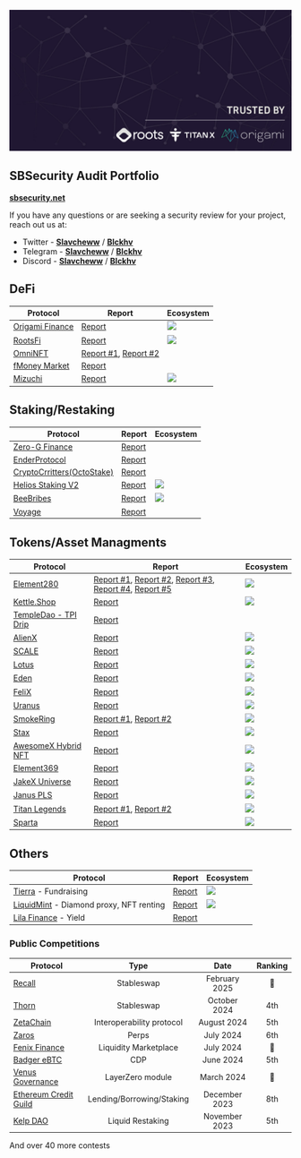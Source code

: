 <p align="center">
    <a href="https://sbsecurity.net" target="_blank">
        <img src="img/Banner.jpg" alt="SBSecurity Banner">
    </a>
</p>

## SBSecurity Audit Portfolio

[**sbsecurity.net**](https://sbsecurity.net/)

If you have any questions or are seeking a security review for your project, reach out us at:

- Twitter - [**Slavcheww**](https://twitter.com/Slavcheww) / [**Blckhv**](https://twitter.com/blckhv)
- Telegram - [**Slavcheww**](https://t.me/Slavcheww) / [**Blckhv**](https://t.me/Blckhv)
- Discord - [**Slavcheww**](https://discordapp.com/users/263383171058499585) / [**Blckhv**](https://discordapp.com/users/215564246786768896)

## DeFi

| **Protocol** | Report | Ecosystem |
|-----------------|----------------|------------------|
|[Origami Finance](https://origami.finance/) | [Report](/reports/private/Origami-Security-Review.pdf) | <img height="20" src="https://img.shields.io/badge/Berachain-e76812?style=flat" /> |
|[RootsFi](https://rootsfi.com/) | [Report](/reports/private/RootsFi-Security-Review.pdf) | <img height="20" src="https://img.shields.io/badge/Berachain-e76812?style=flat" /> |
| [OmniNFT](https://www.omnicat.xyz/) | [Report #1](/reports/private/OmniNFT-Security-Review.pdf), [Report #2](/reports/private/OmniNFT-Second-Security-Review.pdf)  |  |
|[fMoney Market](https://www.fmoney.market/lending) | [Report](/reports/private/fMoney-Security-Review.pdf) | |
|[Mizuchi]()  | [Report](/reports/private/Mizuchi-Security-Review.pdf) | <img height="20" src="https://img.shields.io/badge/TitanX-1fb356?style=flat" /> |

## Staking/Restaking

| **Protocol** | Report | Ecosystem |
|-----------------|----------------|------------------|
| [Zero-G Finance](https://zerog.finance/) | [Report](/reports/private/Zero-G-Finance-Security-Review.pdf) |  |
| [EnderProtocol](https://www.enderprotocol.io/) | [Report](/reports/private/Ender-Protocol-Security-Review.pdf) |  |
| [CryptoCrritters(OctoStake)](https://cryptocritters.meme/) | [Report](/reports/private/CryptoCritters-(OctoStake)-Security-Review.pdf) |  |
| [Helios Staking V2](https://app.helios.win/) | [Report](/reports/private/HeliosStakingV2-Security-Review.pdf) | <img height="20" src="https://img.shields.io/badge/TitanX-1fb356?style=flat" /> |
| [BeeBribes](https://www.lavenderfive.com/blog/permissionless-market-for-berachain-liquidity-incentives) | [Report](/reports/private/BeeBribes-Security-Review.pdf) | <img height="20" src="https://img.shields.io/badge/Berachain-e76812?style=flat" />  |
| [Voyage](https://voyage.gitbook.io/voyage) | [Report](/reports/private/Voyage-Security-Review.pdf) |  |

## Tokens/Asset Managments

| **Protocol** | Report | Ecosystem |
|-----------------|----------------|------------------|
| [Element280](https://docs.helios-hlx.win/element280) | [Report #1](/reports/private/Element280-Security-Review.pdf), [Report #2](/reports/private/Omnichain-Security-Review.pdf), [Report #3](/reports/private/H420-Security-Review.pdf), [Report #4](/reports/private/E280-NFT-Security-Review.pdf), [Report #5](/reports/private/E280-BNB-Security-Review.pdf)  | <img height="20" src="https://img.shields.io/badge/TitanX-1fb356?style=flat" /> |
| [Kettle.Shop](https://kettle.shop/) | [Report](/reports/private/Kettle-Mystery-Box-Security-Review.pdf) | <img height="20" src="https://img.shields.io/badge/Berachain-e76812?style=flat" /> |
| [TempleDao - TPI Drip](https://templedao.link/) | [Report](/reports/private/TempleDao-TPI-Security-Review.pdf) |  |
| [AlienX](https://xlr8r-build.gitbook.io/alienx) | [Report](/reports/private/AlienX-Security-Review.pdf) | <img height="20" src="https://img.shields.io/badge/TitanX-1fb356?style=flat" />  |
| [SCALE](https://zibars-organization.gitbook.io/scale) | [Report](/reports/private/SCALE-Security-Review.pdf) | <img height="20" src="https://img.shields.io/badge/TitanX-1fb356?style=flat" />  |
| [Lotus](https://docs.lotus.win/) | [Report](/reports/private/Lotus-Security-Review.pdf) | <img height="20" src="https://img.shields.io/badge/TitanX-1fb356?style=flat" />  |
| [Eden](https://eden-2.gitbook.io/eden) | [Report](/reports/private/Eden-Security-Review.pdf) | <img height="20" src="https://img.shields.io/badge/TitanX-1fb356?style=flat" />  |
| [FeliX](https://felix-protocol.gitbook.io/) |  [Report](/reports/private/FeliX-Security-Review.pdf) | <img height="20" src="https://img.shields.io/badge/TitanX-1fb356?style=flat" />  |
| [Uranus](https://uranus28.win/) | [Report](/reports/private/Uranus-Security-Review.pdf) | <img height="20" src="https://img.shields.io/badge/TitanX-1fb356?style=flat" />  |
| [SmokeRing](https://uranus28.win/) | [Report #1](/reports/private/Smoke-Ring-Security-Review.pdf), [Report #2](/reports/private/Smoke-Ring-OFT-Security-Review.pdf) | <img height="20" src="https://img.shields.io/badge/TitanX-1fb356?style=flat" /> |
| [Stax](https://element280.win/) | [Report](/reports/private/Stax-Security-Review.pdf) | <img height="20" src="https://img.shields.io/badge/TitanX-1fb356?style=flat" /> |
| [AwesomeX Hybrid NFT](https://docs.awesomex.win/awesomex-hybrid-nfts/awesomex-hybrid-nfts) | [Report](/reports/private/AwesomeX-Hybrid-NFT-Security-Review.pdf) | <img height="20" src="https://img.shields.io/badge/TitanX-1fb356?style=flat" /> |
| [Element369](https://docs.helios-hlx.win/element-369) | [Report](/reports/private/Element369-Security-Review.pdf) | <img height="20" src="https://img.shields.io/badge/TitanX-1fb356?style=flat" /> |
| [JakeX Universe](https://www.jakex.win/) | [Report](/reports/private/JakeXUniverse-Security-Review.pdf) | <img height="20" src="https://img.shields.io/badge/TitanX-1fb356?style=flat" /> |
| [Janus PLS](https://docs.helios-hlx.win/helios/additional-projects/janus) | [Report](/reports/private/Janus-PLS-Security-Review.pdf) | <img height="20" src="https://img.shields.io/badge/PulseChain-b80b96?style=flat" /> |
| [Titan Legends]() | [Report #1](/reports/private/Titan%20Legends-Warlords-Security-Review.pdf), [Report #2](/reports/private/TitanLegends-BnB-Security-Review.pdf) | <img height="20" src="https://img.shields.io/badge/TitanX-1fb356?style=flat" /> |
| [Sparta]() | [Report](/reports/private/Sparta-Security-Review.pdf) | <img height="20" src="https://img.shields.io/badge/PulseChain-b80b96?style=flat" /> |

## Others
| **Protocol** | Report | Ecosystem |
|-----------------|----------------|------------------|
| [Tierra](https://www.tierra.live/) - Fundraising | [Report](/reports/private/Tierra-Security-Review.pdf) | <img height="20" src="https://img.shields.io/badge/Berachain-e76812?style=flat" /> |
| [LiquidMint](https://liquidmint.xyz/) - Diamond proxy, NFT renting | [Report](/reports/private/LiquidMint-Security-Review.pdf) | <img height="20" src="https://img.shields.io/badge/Berachain-e76812?style=flat" /> |
| [Lila Finance](https://www.lila.finance/) - Yield| [Report](/reports/private/Lila-Finance-Report.pdf) |  |


### Public Competitions

| **Protocol** | Type  | Date | Ranking |
|-----------------|:----------------:|:------------------:|:------------------------:|
|[Recall](https://code4rena.com/audits/2025-02-recall) | Stableswap | February 2025 | 🥈 |
|[Thorn](https://app.hats.finance/audit-competitions/thorn-protocol-0x1286ecdac50215a366458a14968fbca4bd95067d/leaderboard) | Stableswap | October 2024 | 4th |
|[ZetaChain](https://cantina.xyz/competitions/80a33cf0-ad69-4163-a269-d27756aacb5e) | Interoperability protocol | August 2024 | 5th |
|[Zaros](https://codehawks.cyfrin.io/c/2024-07-zaros) | Perps | July 2024 | 6th |
|[Fenix Finance](https://www.fenixfinance.io/) | Liquidity Marketplace | July 2024 | 🥈 |
|[Badger eBTC](https://code4rena.com/audits/2024-06-ebtc-zap-router) | CDP | June 2024 | 5th |
|[Venus Governance](https://cantina.xyz/competitions/ddf86a5c-6f63-430f-aadc-d8742b4b1bcf) | LayerZero module | March 2024 | 🥇 |
|[Ethereum Credit Guild](https://code4rena.com/audits/2023-12-ethereum-credit-guild) | Lending/Borrowing/Staking | December 2023 | 8th |
|[Kelp DAO](https://code4rena.com/audits/2023-11-kelp-dao-rseth) | Liquid Restaking | November 2023 | 5th |

And over 40 more contests 
